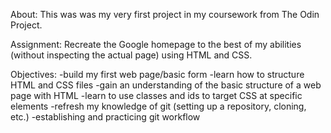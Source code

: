 About:
This was was my very first project in my coursework from The Odin Project.

Assignment:
Recreate the Google homepage to the best of my abilities (without inspecting the actual page) using HTML and CSS.

Objectives:
-build my first web page/basic form
-learn how to structure HTML and CSS files
-gain an understanding of the basic structure of a web page with HTML
-learn to use classes and ids to target CSS at specific elements
-refresh my knowledge of git (setting up a repository, cloning, etc.)
-establishing and practicing git workflow
